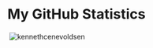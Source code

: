 # My GitHub Statistics

<p>&nbsp;<img align="center" src="https://github-readme-stats.vercel.app/api?username=kennethenevoldsen&show_icons=true&locale=en" alt="kennethcenevoldsen" /></p>
